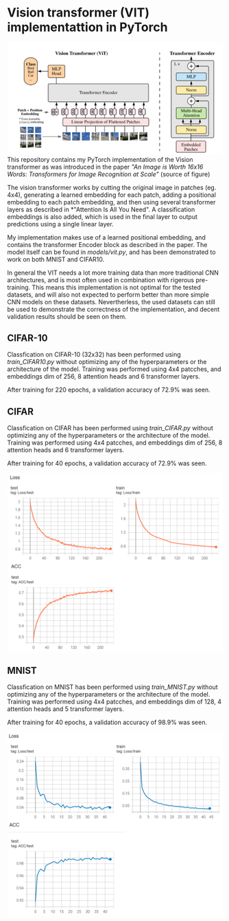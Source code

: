 # Vision transformer (VIT) implementattion in PyTorch

![alt text](figures/architecture.png)
This repository contains my PyTorch implementation of the Vision transformer as was introduced in the paper *"An Image is Worth 16x16 Words: Transformers for Image Recognition at Scale"* (source of figure)

The vision transformer works by cutting the original image in patches (eg. 4x4), generating a learned embedding for each patch, adding a positional embedding to each patch embedding, and then using several transformer layers as described in *"Attention Is All You Need". A classification embeddings is also added, which is used in the final layer to output predictions using a single linear layer.

My implementation makes use of a learned positional embedding, and contains the transformer Encoder block as described in the paper. The model itself can be found in *models/vit.py*, and has been demonstrated to work on both MNIST and CIFAR10.

In general the VIT needs a lot more training data than more traditional CNN architectures, and is most often used in combination with rigerous pre-training. This means this implementation is not optimal for the tested datasets, and will also not expected to perform better than more simple CNN models on these datasets. Nevertherless, the used datasets can still be used to demonstrate the correctness of the implementation, and decent validation results should be seen on them.


## CIFAR-10
Classfication on CIFAR-10 (32x32) has been performed using *train_CIFAR10.py* without optimizing any of the hyperparameters or the architecture of the model. Training was performed using 4x4 patcches, and embeddings dim of 256, 8 attention heads and 6 transformer layers. 

After training for 220 epochs, a validation accuracy of 72.9% was seen.


## CIFAR
Classfication on CIFAR has been performed using *train_CIFAR.py* without optimizing any of the hyperparameters or the architecture of the model. Training was performed using 4x4 patcches, and embeddings dim of 256, 8 attention heads and 6 transformer layers. 

After training for 40 epochs, a validation accuracy of 72.9% was seen.

![alt text](figures/CIFAR.png)

## MNIST
Classfication on MNIST has been performed using *train_MNIST.py* without optimizing any of the hyperparameters or the architecture of the model. Training was performed using 4x4 patcches, and embeddings dim of 128, 4 attention heads and 5 transformer layers. 

After training for 40 epochs, a validation accuracy of 98.9% was seen.

![alt text](figures/MNIST.png)